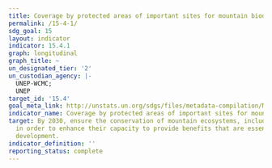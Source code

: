 ```yaml
---
title: Coverage by protected areas of important sites for mountain biodiversity
permalink: /15-4-1/
sdg_goal: 15
layout: indicator
indicator: 15.4.1
graph: longitudinal
graph_title: ~
un_designated_tier: '2'
un_custodian_agency: |-
  UNEP-WCMC;
  UNEP
target_id: '15.4'
goal_meta_link: http://unstats.un.org/sdgs/files/metadata-compilation/Metadata-Goal-15.pdf
indicator_name: Coverage by protected areas of important sites for mountain biodiversity
target: By 2030, ensure the conservation of mountain ecosystems, including their biodiversity,
  in order to enhance their capacity to provide benefits that are essential for sustainable
  development.
indicator_definition: ''
reporting_status: complete
---
```

